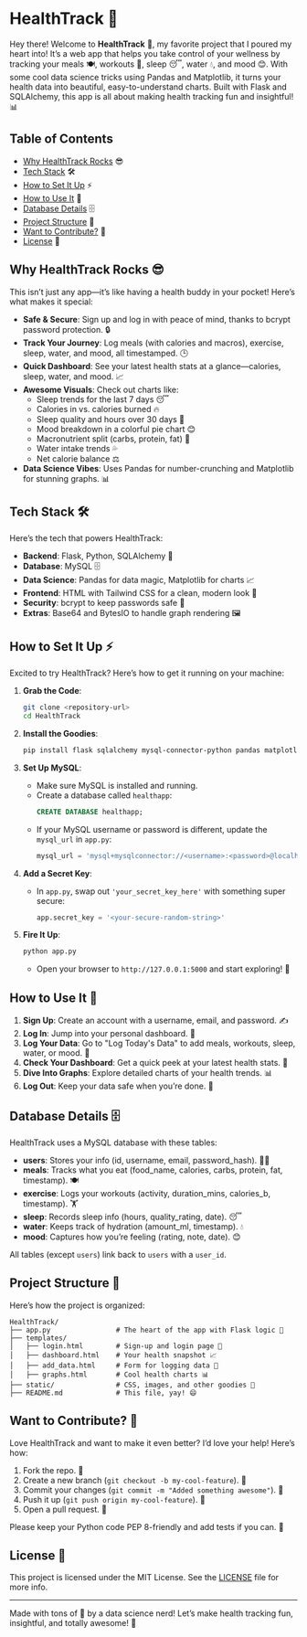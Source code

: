 # HealthTrack 🌟

Hey there! Welcome to **HealthTrack** 🚀, my favorite project that I poured my heart into! It’s a web app that helps you take control of your wellness by tracking your meals 🍽️, workouts 💪, sleep 😴, water 💧, and mood 😊. With some cool data science tricks using Pandas and Matplotlib, it turns your health data into beautiful, easy-to-understand charts. Built with Flask and SQLAlchemy, this app is all about making health tracking fun and insightful! 📊

## Table of Contents
- [Why HealthTrack Rocks](#why-healthtrack-rocks) 😎
- [Tech Stack](#tech-stack) 🛠️
- [How to Set It Up](#how-to-set-it-up) ⚡
- [How to Use It](#how-to-use-it) 📱
- [Database Details](#database-details) 🗄️
- [Project Structure](#project-structure) 📂
- [Want to Contribute?](#want-to-contribute) 🤝
- [License](#license) 📜

## Why HealthTrack Rocks 😎
This isn’t just any app—it’s like having a health buddy in your pocket! Here’s what makes it special:
- **Safe & Secure**: Sign up and log in with peace of mind, thanks to bcrypt password protection. 🔒
- **Track Your Journey**: Log meals (with calories and macros), exercise, sleep, water, and mood, all timestamped. 🕒
- **Quick Dashboard**: See your latest health stats at a glance—calories, sleep, water, and mood. 📈
- **Awesome Visuals**: Check out charts like:
  - Sleep trends for the last 7 days 😴
  - Calories in vs. calories burned 🔥
  - Sleep quality and hours over 30 days 🌙
  - Mood breakdown in a colorful pie chart 😊
  - Macronutrient split (carbs, protein, fat) 🥗
  - Water intake trends 💦
  - Net calorie balance ⚖️
- **Data Science Vibes**: Uses Pandas for number-crunching and Matplotlib for stunning graphs. 📊

## Tech Stack 🛠️
Here’s the tech that powers HealthTrack:
- **Backend**: Flask, Python, SQLAlchemy 🐍
- **Database**: MySQL 🗄️
- **Data Science**: Pandas for data magic, Matplotlib for charts 📈
- **Frontend**: HTML with Tailwind CSS for a clean, modern look 🎨
- **Security**: bcrypt to keep passwords safe 🔐
- **Extras**: Base64 and BytesIO to handle graph rendering 🖼️

## How to Set It Up ⚡
Excited to try HealthTrack? Here’s how to get it running on your machine:

1. **Grab the Code**:
   ```bash
   git clone <repository-url>
   cd HealthTrack
   ```

2. **Install the Goodies**:
   ```bash
   pip install flask sqlalchemy mysql-connector-python pandas matplotlib bcrypt
   ```

3. **Set Up MySQL**:
   - Make sure MySQL is installed and running.
   - Create a database called `healthapp`:
     ```sql
     CREATE DATABASE healthapp;
     ```
   - If your MySQL username or password is different, update the `mysql_url` in `app.py`:
     ```python
     mysql_url = 'mysql+mysqlconnector://<username>:<password>@localhost/healthapp'
     ```

4. **Add a Secret Key**:
   - In `app.py`, swap out `'your_secret_key_here'` with something super secure:
     ```python
     app.secret_key = '<your-secure-random-string>'
     ```

5. **Fire It Up**:
   ```bash
   python app.py
   ```
   - Open your browser to `http://127.0.0.1:5000` and start exploring! 🚀

## How to Use It 📱
1. **Sign Up**: Create an account with a username, email, and password. ✍️
2. **Log In**: Jump into your personal dashboard. 🔑
3. **Log Your Data**: Go to "Log Today's Data" to add meals, workouts, sleep, water, or mood. 📝
4. **Check Your Dashboard**: Get a quick peek at your latest health stats. 👀
5. **Dive Into Graphs**: Explore detailed charts of your health trends. 📊
6. **Log Out**: Keep your data safe when you’re done. 🚪

## Database Details 🗄️
HealthTrack uses a MySQL database with these tables:
- **users**: Stores your info (id, username, email, password_hash). 🧑‍💻
- **meals**: Tracks what you eat (food_name, calories, carbs, protein, fat, timestamp). 🍽️
- **exercise**: Logs your workouts (activity, duration_mins, calories_b, timestamp). 🏋️
- **sleep**: Records sleep info (hours, quality_rating, date). 😴
- **water**: Keeps track of hydration (amount_ml, timestamp). 💧
- **mood**: Captures how you’re feeling (rating, note, date). 😊

All tables (except `users`) link back to `users` with a `user_id`.

## Project Structure 📂
Here’s how the project is organized:
```
HealthTrack/
├── app.py                # The heart of the app with Flask logic 🐍
├── templates/
│   ├── login.html        # Sign-up and login page 🔐
│   ├── dashboard.html    # Your health snapshot 📈
│   ├── add_data.html     # Form for logging data 📝
│   ├── graphs.html       # Cool health charts 📊
├── static/               # CSS, images, and other goodies 🎨
├── README.md             # This file, yay! 😄
```

## Want to Contribute? 🤝
Love HealthTrack and want to make it even better? I’d love your help! Here’s how:
1. Fork the repo. 🍴
2. Create a new branch (`git checkout -b my-cool-feature`). 🌟
3. Commit your changes (`git commit -m "Added something awesome"`). 💾
4. Push it up (`git push origin my-cool-feature`). 🚀
5. Open a pull request. 🎉

Please keep your Python code PEP 8-friendly and add tests if you can. 🙌

## License 📜
This project is licensed under the MIT License. See the [LICENSE](LICENSE) file for more info.

---

Made with tons of 💖 by a data science nerd! Let’s make health tracking fun, insightful, and totally awesome! 🌈